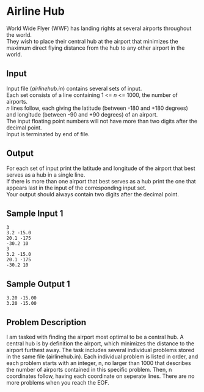 # __Airline Hub__

World Wide Flyer (WWF) has landing rights at several airports throughout the world.  
They wish to place their central hub at the airport that minimizes the maximum direct flying distance from the hub to any other airport in the world.

## __Input__
Input file (_airlinehub.in_) contains several sets of input.  
Each set consists of a line containing 1 <= _n_ <= 1000, the number of airports.  
_n_ lines follow, each giving the latitude (between -180 and +180 degrees) and longitude (between -90 and +90 degrees) of an airport.  
The input floating point numbers will not have more than two digits after the decimal point.  
Input is terminated by end of file.

## __Output__
For each set of input print the latitude and longitude of the airport that best serves as a hub in a single line.  
If there is more than one airport that best serves as a hub print the one that appears last in the input of the corresponding input set.  
Your output should always contain two digits after the decimal point.

## __Sample Input 1__

``` text
3
3.2 -15.0
20.1 -175
-30.2 10
3
3.2 -15.0
20.1 -175
-30.2 10
```

## __Sample Output 1__
``` text
3.20 -15.00
3.20 -15.00
```

## __Problem Description__
I am tasked with finding the airport most optimal to be a central hub.
A central hub is by definition the airport, which minimizes the distance to the airport furthest away. 
The task includes several individual problems stored in the same file (airlinehub.in). Each individual problem is listed in order, and each problem starts with an integer, n, no larger than 1000 that describes the number of airports contained in this specific problem. Then, n coordinates follow, having each coordinate on seperate lines.
There are no more problems when you reach the EOF.
